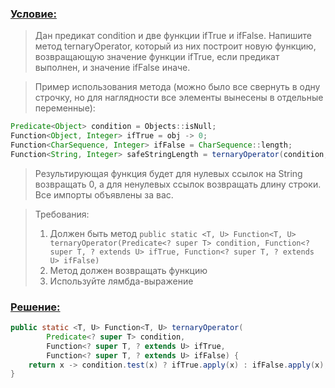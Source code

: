 ### [Условие:]()

>Дан предикат condition и две функции ifTrue и ifFalse. Напишите метод ternaryOperator, 
который из них построит новую функцию, возвращающую значение функции ifTrue, 
если предикат выполнен, и значение ifFalse иначе.

>Пример использования метода (можно было все свернуть в одну строчку, но для наглядности все элементы вынесены в отдельные переменные):

```java
Predicate<Object> condition = Objects::isNull;
Function<Object, Integer> ifTrue = obj -> 0;
Function<CharSequence, Integer> ifFalse = CharSequence::length;
Function<String, Integer> safeStringLength = ternaryOperator(condition, ifTrue, ifFalse);
```

>Результирующая функция будет для нулевых ссылок на String возвращать 0, а для ненулевых 
ссылок возвращать длину строки.  
Все импорты объявлены за вас.

>Требования:
>1. Должен быть метод `public static <T, U> Function<T, U> ternaryOperator(Predicate<? super T> condition, Function<? super T, ? extends U> ifTrue, Function<? super T, ? extends U> ifFalse)`
>2. Метод должен возвращать функцию
>3. Используйте лямбда-выражение
### [Решение:]()
```java
public static <T, U> Function<T, U> ternaryOperator(
        Predicate<? super T> condition,
        Function<? super T, ? extends U> ifTrue,
        Function<? super T, ? extends U> ifFalse) {
    return x -> condition.test(x) ? ifTrue.apply(x) : ifFalse.apply(x);
}
```
